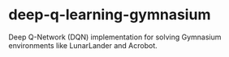# deep-q-learning-gymnasium
Deep Q-Network (DQN) implementation for solving Gymnasium environments like LunarLander and Acrobot.
